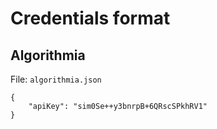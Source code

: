 # Credentials format

## Algorithmia

File: `algorithmia.json`

```
{
    "apiKey": "sim0Se++y3bnrpB+6QRscSPkhRV1" 
}
```